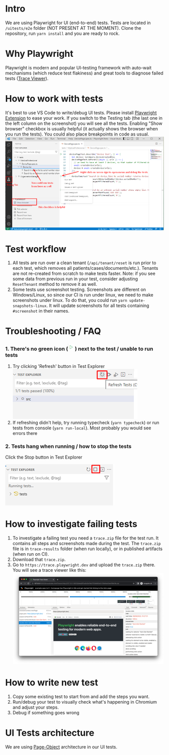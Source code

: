 ﻿# Intro
We are using Playwright for UI (end-to-end) tests. Tests are located in `/uitests/e2e` folder (NOT PRESENT AT THE MOMENT).
Clone the repository, run `yarn install` and you are ready to rock.

# Why Playwright
Playwright is modern and popular UI-testing framework with auto-wait mechanisms (which reduce test flakiness) and great tools to diagnose failed tests ([Trace Viewer](https://playwright.dev/docs/trace-viewer-intro#viewing-the-trace)).



# How to work with tests
It's best to use VS Code to write/debug UI tests.
Please install [Playwright Extension](https://marketplace.visualstudio.com/items?itemName=ms-playwright.playwright) to ease your work.
If you switch to the Testing tab (the last one in the left column on the screenshot) you will see all the tests.
Enabling "Show browser" checkbox is usually helpful (it actually shows the browser when you run the tests).
You could also place breakpoints in code as usual.
![](./images/uitests/main-example.png)

# Test workflow
1. All tests are run over a clean tenant (`/api/tenant/reset` is run prior to each test, which removes all patients/cases/documents/etc.). Tenants are not re-created from scratch to make tests faster. Note: if you see some data from previous run in your test, consider adjusting `ResetTenant` method to remove it as well.
1. Some tests use screenshot testing. Screenshots are different on Windows/Linux, so since our CI is run under linux, we need to make screenshots under linux. To do that, you could run `yarn update-snapshots-linux`. It will update screenshots for all tests containing `#screenshot` in their names.


# Troubleshooting / FAQ
### 1. There's no green icon (![](./images/uitests/green-icon.png)) next to the test / unable to run tests
1. Try clicking 'Refresh' button in Test Explorer
   ![](./images/uitests/refresh.png)
1. If refreshing didn't help, try running typecheck (`yarn typecheck`) or run tests from console (`yarn run-local`). Most probably you would see errors there

### 2. Tests hang when running / how to stop the tests
Click the Stop button in Test Explorer

![](./images/uitests/stop.png)

# How to investigate failing tests
1. To investigate a failing test you need a `trace.zip` file for the test run. It contains all steps and screenshots made during the test. The `trace.zip` file is in `trace-results` folder (when run locally), or in published artifacts (when run on CI).
1. Download that `trace.zip`.
1. Go to `https://trace.playwright.dev` and upload the `trace.zip` there. You will see a trace viewer like this:
   ![](./images/uitests/trace-viewer.png)

# How to write new test
1. Copy some existing test to start from and add the steps you want.
2. Run/debug your test to visually check what's happening in Chromium and adjust your steps.
3. Debug if something goes wrong

# UI Tests architecture
We are using [Page-Object](https://www.selenium.dev/documentation/en/guidelines_and_recommendations/page_object_models/) architecture in our UI tests.

